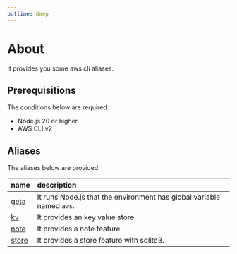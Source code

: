```yaml
---
outline: deep
---
```


# About

It provides you some aws cli aliases.

## Prerequisitions

The conditions below are required.

- Node.js 20 or higher
- AWS CLI v2

## Aliases

The aliases below are provided.

|name|description|
|:--|:--|
|[geta](alias-geta)|It runs Node.js that the environment has global variable named `aws`.|
|[kv](alias-kv)|It provides an key value store.|
|[note](alias-note)|It provides a note feature.|
|[store](alias-store)|It provides a store feature with sqlite3.|

